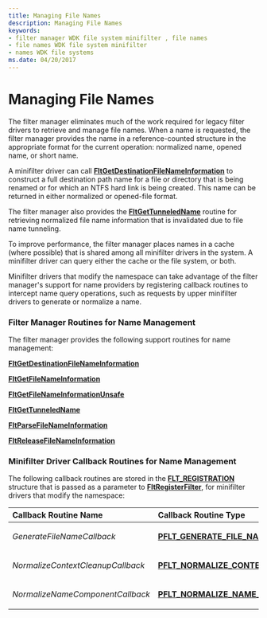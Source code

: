 ```yaml
---
title: Managing File Names
description: Managing File Names
keywords:
- filter manager WDK file system minifilter , file names
- file names WDK file system minifilter
- names WDK file systems
ms.date: 04/20/2017
---
```


# Managing File Names


The filter manager eliminates much of the work required for legacy filter drivers to retrieve and manage file names. When a name is requested, the filter manager provides the name in a reference-counted structure in the appropriate format for the current operation: normalized name, opened name, or short name.

A minifilter driver can call [**FltGetDestinationFileNameInformation**](/windows-hardware/drivers/ddi/fltkernel/nf-fltkernel-fltgetdestinationfilenameinformation) to construct a full destination path name for a file or directory that is being renamed or for which an NTFS hard link is being created. This name can be returned in either normalized or opened-file format.

The filter manager also provides the [**FltGetTunneledName**](/windows-hardware/drivers/ddi/fltkernel/nf-fltkernel-fltgettunneledname) routine for retrieving normalized file name information that is invalidated due to file name tunneling.

To improve performance, the filter manager places names in a cache (where possible) that is shared among all minifilter drivers in the system. A minifilter driver can query either the cache or the file system, or both.

Minifilter drivers that modify the namespace can take advantage of the filter manager's support for name providers by registering callback routines to intercept name query operations, such as requests by upper minifilter drivers to generate or normalize a name.

### <span id="Filter_Manager_Routines_for_Name_Management"></span><span id="filter_manager_routines_for_name_management"></span><span id="FILTER_MANAGER_ROUTINES_FOR_NAME_MANAGEMENT"></span>Filter Manager Routines for Name Management

The filter manager provides the following support routines for name management:

[**FltGetDestinationFileNameInformation**](/windows-hardware/drivers/ddi/fltkernel/nf-fltkernel-fltgetdestinationfilenameinformation)

[**FltGetFileNameInformation**](/windows-hardware/drivers/ddi/fltkernel/nf-fltkernel-fltgetfilenameinformation)

[**FltGetFileNameInformationUnsafe**](/windows-hardware/drivers/ddi/fltkernel/nf-fltkernel-fltgetfilenameinformationunsafe)

[**FltGetTunneledName**](/windows-hardware/drivers/ddi/fltkernel/nf-fltkernel-fltgettunneledname)

[**FltParseFileNameInformation**](/windows-hardware/drivers/ddi/fltkernel/nf-fltkernel-fltparsefilenameinformation)

[**FltReleaseFileNameInformation**](/windows-hardware/drivers/ddi/fltkernel/nf-fltkernel-fltreleasefilenameinformation)

### <span id="Minifilter_Driver_Callback_Routines_for_Name_Management"></span><span id="minifilter_driver_callback_routines_for_name_management"></span><span id="MINIFILTER_DRIVER_CALLBACK_ROUTINES_FOR_NAME_MANAGEMENT"></span>Minifilter Driver Callback Routines for Name Management

The following callback routines are stored in the [**FLT\_REGISTRATION**](/windows-hardware/drivers/ddi/fltkernel/ns-fltkernel-_flt_registration) structure that is passed as a parameter to [**FltRegisterFilter**](/windows-hardware/drivers/ddi/fltkernel/nf-fltkernel-fltregisterfilter), for minifilter drivers that modify the namespace:

<table>
<colgroup>
<col width="50%" />
<col width="50%" />
</colgroup>
<thead>
<tr class="header">
<th align="left">Callback Routine Name</th>
<th align="left">Callback Routine Type</th>
</tr>
</thead>
<tbody>
<tr class="odd">
<td align="left"><p><em>GenerateFileNameCallback</em></p></td>
<td align="left"><p><a href="/windows-hardware/drivers/ddi/fltkernel/nc-fltkernel-pflt_generate_file_name" data-raw-source="[&lt;strong&gt;PFLT_GENERATE_FILE_NAME&lt;/strong&gt;](/windows-hardware/drivers/ddi/fltkernel/nc-fltkernel-pflt_generate_file_name)"><strong>PFLT_GENERATE_FILE_NAME</strong></a></p></td>
</tr>
<tr class="even">
<td align="left"><p><em>NormalizeContextCleanupCallback</em></p></td>
<td align="left"><p><a href="/windows-hardware/drivers/ddi/fltkernel/nc-fltkernel-pflt_normalize_context_cleanup" data-raw-source="[&lt;strong&gt;PFLT_NORMALIZE_CONTEXT_CLEANUP&lt;/strong&gt;](/windows-hardware/drivers/ddi/fltkernel/nc-fltkernel-pflt_normalize_context_cleanup)"><strong>PFLT_NORMALIZE_CONTEXT_CLEANUP</strong></a></p></td>
</tr>
<tr class="odd">
<td align="left"><p><em>NormalizeNameComponentCallback</em></p></td>
<td align="left"><p><a href="/windows-hardware/drivers/ddi/fltkernel/nc-fltkernel-pflt_normalize_name_component" data-raw-source="[&lt;strong&gt;PFLT_NORMALIZE_NAME_COMPONENT&lt;/strong&gt;](/windows-hardware/drivers/ddi/fltkernel/nc-fltkernel-pflt_normalize_name_component)"><strong>PFLT_NORMALIZE_NAME_COMPONENT</strong></a></p></td>
</tr>
</tbody>
</table>

 

